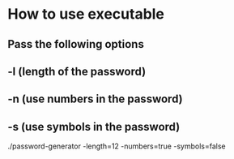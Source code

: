 # How to use executable

## Pass the following options

## -l (length of the password)

## -n (use numbers in the password)

## -s (use symbols in the password)

./password-generator -length=12 -numbers=true -symbols=false
